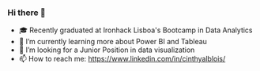### Hi there 👋

<!--
**ciblois/ciblois** is a ✨ _special_ ✨ repository because its `README.md` (this file) appears on your GitHub profile.-->

* :mortar_board: Recently graduated at Ironhack Lisboa's Bootcamp in Data Analytics
* 🌱 I’m currently learning more about Power BI and Tableau
* 🤔 I’m looking for a Junior Position in data visualization
* 📫 How to reach me: https://www.linkedin.com/in/cinthyalblois/
